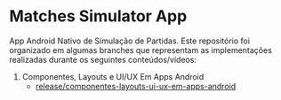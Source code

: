 # Matches Simulator App

App Android Nativo de Simulação de Partidas. Este repositório foi organizado em algumas branches que representam as implementações realizadas durante os seguintes conteúdos/vídeos:

1. Componentes, Layouts e UI/UX Em Apps Android
    - [release/componentes-layouts-ui-ux-em-apps-android](https://github.com/robsondmf1234/Simulador-Partida/tree/release/componentes-layouts--ui-ux-em-apps-android)

